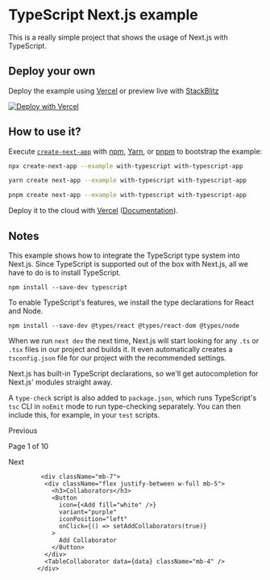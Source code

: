 # TypeScript Next.js example

This is a really simple project that shows the usage of Next.js with TypeScript.

## Deploy your own

Deploy the example using [Vercel](https://vercel.com?utm_source=github&utm_medium=readme&utm_campaign=next-example) or preview live with [StackBlitz](https://stackblitz.com/github/vercel/next.js/tree/canary/examples/with-typescript)

[![Deploy with Vercel](https://vercel.com/button)](https://vercel.com/new/git/external?repository-url=https://github.com/vercel/next.js/tree/canary/examples/with-typescript&project-name=with-typescript&repository-name=with-typescript)

## How to use it?

Execute [`create-next-app`](https://github.com/vercel/next.js/tree/canary/packages/create-next-app) with [npm](https://docs.npmjs.com/cli/init), [Yarn](https://yarnpkg.com/lang/en/docs/cli/create/), or [pnpm](https://pnpm.io) to bootstrap the example:

```bash
npx create-next-app --example with-typescript with-typescript-app
```

```bash
yarn create next-app --example with-typescript with-typescript-app
```

```bash
pnpm create next-app --example with-typescript with-typescript-app
```

Deploy it to the cloud with [Vercel](https://vercel.com/new?utm_source=github&utm_medium=readme&utm_campaign=next-example) ([Documentation](https://nextjs.org/docs/deployment)).

## Notes

This example shows how to integrate the TypeScript type system into Next.js. Since TypeScript is supported out of the box with Next.js, all we have to do is to install TypeScript.

```
npm install --save-dev typescript
```

To enable TypeScript's features, we install the type declarations for React and Node.

```
npm install --save-dev @types/react @types/react-dom @types/node
```

When we run `next dev` the next time, Next.js will start looking for any `.ts` or `.tsx` files in our project and builds it. It even automatically creates a `tsconfig.json` file for our project with the recommended settings.

Next.js has built-in TypeScript declarations, so we'll get autocompletion for Next.js' modules straight away.

A `type-check` script is also added to `package.json`, which runs TypeScript's `tsc` CLI in `noEmit` mode to run type-checking separately. You can then include this, for example, in your `test` scripts.




 <div className="mt-10 ">
              <div className="border w-[100%] overflow-scroll">
                <TableDevice data={data} className="mb-2" />
              </div>
              <div className="flex px-[12px] w-100vw overflow-x-scroll py-[7px] border-b border-b-blackAlpha-880 border-l border-l-blackAlpha-880 border-r border-r-blackAlpha-880 rounded-bl-lg rounded-br-lg">
                <div className="flex w-1/3 justify-start items-center">
                  <p className="flex border border-blackAlpha-880 justify-center items-center cursor-pointer rounded text-[12px] w-[79px] h-[36px]">
                    Previous
                  </p>
                </div>
                <div className="flex w-2/5 justify-center items-center">
                  <p className="text-[14px]">Page 1 of 10</p>
                </div>
                <div className="flex w-1/3 justify-end items-center">
                  <p className="flex border border-blackAlpha-880 justify-center items-center cursor-pointer rounded text-[12px] w-[79px] h-[36px]">
                    Next
                  </p>
                </div>
              </div>
            </div>






             <div className="mb-7">
              <div className="flex justify-between w-full mb-5">
                <h3>Collaborators</h3>
                <Button
                  icon={<Add fill="white" />}
                  variant="purple"
                  iconPosition="left"
                  onClick={() => setAddCollaborators(true)}
                >
                  Add Collaborator
                </Button>
              </div>
              <TableCollaborator data={data} className="mb-4" />
            </div>